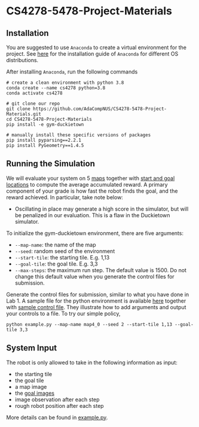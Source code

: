# CS4278-5478-Project-Materials

## Installation

You are suggested to use `Anaconda` to create a virtual environment for the project. See [here](https://docs.anaconda.com/anaconda/install/index.html) for the installation guide of `Anaconda` for different OS distributions. 

After installing `Anaconda`, run the following commands 
```
# create a clean environment with python 3.8
conda create --name cs4278 python=3.8 
conda activate cs4278

# git clone our repo
git clone https://github.com/AdaCompNUS/CS4278-5478-Project-Materials.git
cd CS4278-5478-Project-Materials
pip install -e gym-duckietown

# manually install these specific versions of packages
pip install pyparsing==2.2.1
pip install PyGeometry==1.4.5
```

## Running the Simulation

We will evaluate your system on 5 [maps](./gym-duckietown/gym_duckietown/map_2021/) together with [start and goal locations](./goal.json) to compute the average accumulated
reward. A primary component of your grade is how fast the robot finds the goal, and the reward achieved. In particular,
take note below:

- Oscillating in place may generate a high score in the simulator, but will be penalized in our evaluation. This is a
  flaw in the Duckietown simulator.

To initialize the gym-duckietown environment, there are five arguments:

- `--map-name`: the name of the map
- `--seed`: random seed of the environment
- `--start-tile`: the starting tile. E.g. 1,13
- `--goal-tile`: the goal tile. E.g. 3,3
- `--max-steps`: the maximum run step. The default value is 1500. Do not change this default value when you generate the
  control files for submission.

Generate the control files for submission, similar to what you have done in Lab 1. A sample file for the python
environment is available [here](./example.py) together
with [sample control file](./map4_0_seed2_start_1,13_goal_3,3.txt). They illustrate how to add arguments and output your
controls to a file. To try our simple policy,

```
python example.py --map-name map4_0 --seed 2 --start-tile 1,13 --goal-tile 3,3
```

## System Input

The robot is only allowed to take in the following information as input:

- the starting tile
- the goal tile
- a map image
- the [goal images](./goal_images)
- image observation after each step
- rough robot position after each step

More details can be found in [example.py](./example.py).
